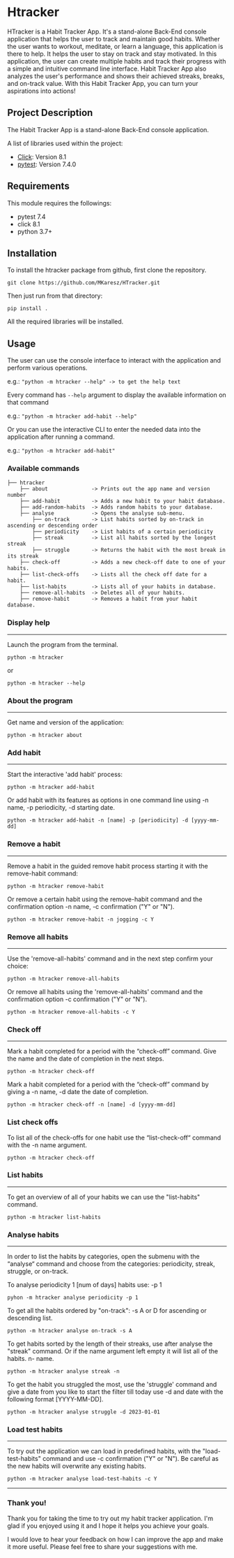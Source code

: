 # Htracker

HTracker is a Habit Tracker App. It's a stand-alone Back-End console application that helps the user to track and maintain good habits. Whether the user wants to workout, meditate, or learn a language, this application is there to help. It helps the user to stay on track and stay motivated. In this application, the user can create multiple habits and track their progress with a simple and intuitive command line interface. Habit Tracker App also analyzes the user's performance and shows their achieved streaks, breaks, and on-track value. With this Habit Tracker App, you can turn your aspirations into actions!

## Project Description
The Habit Tracker App is a stand-alone Back-End console application.  

A list of libraries used within the project:
* [Click](https://click.palletsprojects.com/en/8.1.x/): Version 8.1
* [pytest](https://docs.pytest.org/en/7.4.x/): Version 7.4.0


## Requirements

This module requires the followings:
* pytest 7.4
* click 8.1
* python 3.7+

## Installation
To install the htracker package from github, first clone the repository.

```git clone https://github.com/MKaresz/HTracker.git```

Then just run from that directory:

```pip install .```


All the required libraries will be installed.

## Usage
The user can use the console interface to interact with the application and perform various operations.

e.g.:
```"python -m htracker --help" -> to get the help text```

Every command has ```--help``` argument to display the available information on that command

e.g.: ```"python -m htracker add-habit --help"```


Or you can use the interactive CLI to enter the needed data into the application after running a command.

e.g.: ```"python -m htracker add-habit"```


### Available commands
```
├── htracker
    ├── about              -> Prints out the app name and version number
    ├── add-habit          -> Adds a new habit to your habit database.
    ├── add-random-habits  -> Adds random habits to your database.
    ├── analyse            -> Opens the analyse sub-menu.
        ├── on-track       -> List habits sorted by on-track in ascending or descending order
        ├── periodicity    -> List habits of a certain periodicity
        ├── streak         -> List all habits sorted by the longest streak
        ├── struggle       -> Returns the habit with the most break in its streak
    ├── check-off          -> Adds a new check-off date to one of your habits.
    ├── list-check-offs    -> Lists all the check off date for a habit.
    ├── list-habits        -> Lists all of your habits in database.
    ├── remove-all-habits  -> Deletes all of your habits.
    ├── remove-habit       -> Removes a habit from your habit database.
```

### Display help
***
Launch the program from the terminal.

```python -m htracker```

or

```python -m htracker --help```

### About the program
***
Get name and version of the application:

```python -m htracker about```  
       

### Add habit
***
Start the interactive 'add habit' process:

```python -m htracker add-habit```        

Or add habit with its features as options in one command line using -n name, -p periodicity, -d starting date.

```python -m htracker add-habit -n [name] -p [periodicity] -d [yyyy-mm-dd]```


### Remove a habit
***
Remove a habit in the guided remove habit process starting it with the remove-habit command:

```python -m htracker remove-habit```

Or remove a certain habit using the remove-habit command and the confirmation option -n name, -c confirmation ("Y" or "N").

```python -m htracker remove-habit -n jogging -c Y```


### Remove all habits
***
Use the 'remove-all-habits' command and in the next step confirm your choice:

```python -m htracker remove-all-habits```


Or remove all habits using the 'remove-all-habits' command and the confirmation option -c confirmation ("Y" or "N").

```python -m htracker remove-all-habits -c Y```


### Check off
***
Mark a habit completed for a period with the “check-off” command. Give the name and the date of completion in the next steps.

```python -m htracker check-off```


Mark a habit completed for a period with the “check-off” command by giving a -n name, -d date the date of completion.

```python -m htracker check-off -n [name] -d [yyyy-mm-dd]```

### List check offs

To list all of the check-offs for one habit use the “list-check-off“ command with the -n name argument.

```python -m htracker check-off```


### List habits
***
To get an overview of all of your habits we can use the "list-habits" command.

```python -m htracker list-habits```

### Analyse habits
***
In order to list the habits by categories, open the submenu with the “analyse“ command
and choose from the categories: periodicity, streak, struggle, or on-track.

To analyse periodicity 1 [num of days] habits use: -p 1

```pyhon -m htracker analyse periodicity -p 1```

To get all the habits ordered by "on-track": -s A or D for ascending or descending list.

```python -m htracker analyse on-track -s A```

To get habits sorted by the length of their streaks, use after analyse the "streak" command. Or if the name argument left empty it will list all of the habits. n- name.

```python -m htracker analyse streak -n```

To get the habit you struggled the most, use the 'struggle' command and give a date from you like to start the filter till today use -d and date with the following format [YYYY-MM-DD].

```python -m htracker analyse struggle -d 2023-01-01```

### Load test habits
***
To try out the application we can load in predefined habits, with the "load-test-habits" command and use -c confirmation ("Y" or "N"). Be careful as the new habits will overwrite any existing habits.

```python -m htracker analyse load-test-habits -c Y```


***
### Thank you!
Thank you for taking the time to try out my habit tracker application. I'm glad if you enjoyed using it and I hope it helps you achieve your goals.

I would love to hear your feedback on how I can improve the app and make it more useful. Please feel free to share your suggestions with me.